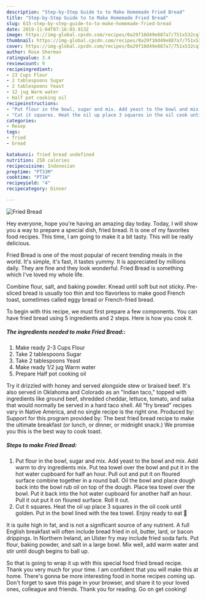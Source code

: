 ```yaml
---
description: "Step-by-Step Guide to to Make Homemade Fried Bread"
title: "Step-by-Step Guide to to Make Homemade Fried Bread"
slug: 615-step-by-step-guide-to-to-make-homemade-fried-bread
date: 2019-11-04T07:16:03.913Z
image: https://img-global.cpcdn.com/recipes/0a29f10d49e887a7/751x532cq70/fried-bread-recipe-main-photo.jpg
thumbnail: https://img-global.cpcdn.com/recipes/0a29f10d49e887a7/751x532cq70/fried-bread-recipe-main-photo.jpg
cover: https://img-global.cpcdn.com/recipes/0a29f10d49e887a7/751x532cq70/fried-bread-recipe-main-photo.jpg
author: Rose Sherman
ratingvalue: 3.4
reviewcount: 9
recipeingredient:
- 23 Cups Flour
- 2 tablespoons Sugar
- 2 tablespoons Yeast
- 12 jug Warm water
- Half pot cooking oil
recipeinstructions:
- "Put flour in the bowl, sugar and mix. Add yeast to the bowl and mix. Add warm to dry ingredients mix. Put tea towel over the bowl and put it in the hot water cupboard for half an hour. Pull out and put it on floured surface combine together in a round ball. Oil the bowl and place dough back into the bowl rub oil on top of the dough. Place tea towel over the bowl. Put it back into the hot water cupboard for another half an hour. Pull it out put it on floured surface. Roll it out."
- "Cut it squares. Heat the oil up place 3 squares in the oil cook until golden. Put in the bowl lined with the tea towel. Enjoy ready to eat 🍞"
categories:
- Resep
tags:
- fried
- bread

katakunci: fried bread undefined
nutrition: 250 calories
recipecuisine: Indonesian
preptime: "PT33M"
cooktime: "PT1H"
recipeyield: "4"
recipecategory: Dinner

---
```



![Fried Bread](https://img-global.cpcdn.com/recipes/0a29f10d49e887a7/751x532cq70/fried-bread-recipe-main-photo.jpg)

Hey everyone, hope you're having an amazing day today. Today, I will show you a way to prepare a special dish, fried bread. It is one of my favorites food recipes. This time, I am going to make it a bit tasty. This will be really delicious.

Fried Bread is one of the most popular of recent trending meals in the world. It's simple, it's fast, it tastes yummy. It is appreciated by millions daily. They are fine and they look wonderful. Fried Bread is something which I've loved my whole life.

Combine flour, salt, and baking powder. Knead until soft but not sticky. Pre-sliced bread is usually too thin and too flavorless to make good French toast, sometimes called eggy bread or French-fried bread.


To begin with this recipe, we must first prepare a few components. You can have fried bread using 5 ingredients and 2 steps. Here is how you cook it.

##### The ingredients needed to make Fried Bread::

1. Make ready 2-3 Cups Flour
1. Take 2 tablespoons Sugar
1. Take 2 tablespoons Yeast
1. Make ready 1/2 jug Warm water
1. Prepare Half pot cooking oil


Try it drizzled with honey and served alongside stew or braised beef. It&#39;s also served in Oklahoma and Colorado as an &#34;Indian taco,&#34; topped with ingredients like ground beef, shredded cheddar, lettuce, tomato, and salsa that would normally be served in a hard taco shell. All &#34;fry bread&#34; recipes vary in Native America, and no single recipe is the right one. Produced by: Support for this program provided by: The best fried bread recipe to make the ultimate breakfast (or lunch, or dinner, or midnight snack.) We promise you this is the best way to cook toast. 

##### Steps to make Fried Bread:

1. Put flour in the bowl, sugar and mix. Add yeast to the bowl and mix. Add warm to dry ingredients mix. Put tea towel over the bowl and put it in the hot water cupboard for half an hour. Pull out and put it on floured surface combine together in a round ball. Oil the bowl and place dough back into the bowl rub oil on top of the dough. Place tea towel over the bowl. Put it back into the hot water cupboard for another half an hour. Pull it out put it on floured surface. Roll it out.
1. Cut it squares. Heat the oil up place 3 squares in the oil cook until golden. Put in the bowl lined with the tea towel. Enjoy ready to eat 🍞


It is quite high in fat, and is not a significant source of any nutrient. A full English breakfast will often include bread fried in oil, butter, lard, or bacon drippings. In Northern Ireland, an Ulster fry may include fried soda farls. Put flour, baking powder, and salt in a large bowl. Mix well, add warm water and stir until dough begins to ball up. 

So that is going to wrap it up with this special food fried bread recipe. Thank you very much for your time. I am confident that you will make this at home. There's gonna be more interesting food in home recipes coming up. Don't forget to save this page in your browser, and share it to your loved ones, colleague and friends. Thank you for reading. Go on get cooking!

